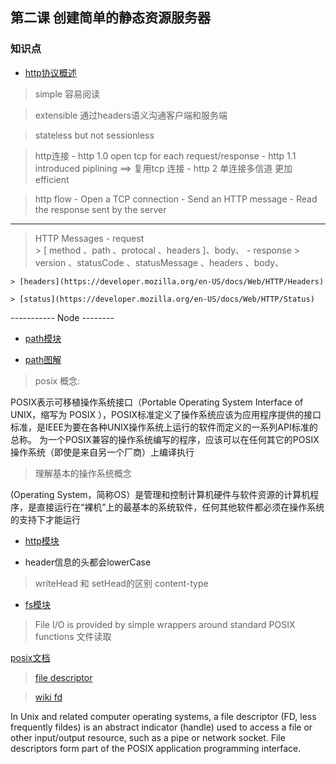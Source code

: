 ## 第二课 创建简单的静态资源服务器


###  知识点


- [http协议概述](https://developer.mozilla.org/en-US/docs/Web/HTTP/Overview)

> simple 容易阅读

> extensible 通过headers语义沟通客户端和服务端

> stateless but not sessionless 

> http连接
	- http 1.0 open tcp for each request/response
	- http 1.1 introduced piplining ==> 复用tcp 连接
	- http 2   单连接多信道 更加efficient

> http flow
	- Open a TCP connection
	- Send an HTTP message
	- Read the response sent by the server

---------


> HTTP Messages
	- request  
		> [ method 、path 、protocal 、headers ]、body、
	- response
		> version 、statusCode 、statusMessage 、headers 、body、

	> [headers](https://developer.mozilla.org/en-US/docs/Web/HTTP/Headers)

	> [status](https://developer.mozilla.org/en-US/docs/Web/HTTP/Status)


-----------   Node --------

- [path模块](https://github.com/nodejs/node/blob/master/doc/api/path.md)

- [path图解](./2nd-assets/path.png)

> posix 概念:

POSIX表示可移植操作系统接口（Portable Operating System Interface of UNIX，缩写为 POSIX ），POSIX标准定义了操作系统应该为应用程序提供的接口标准，是IEEE为要在各种UNIX操作系统上运行的软件而定义的一系列API标准的总称。
为一个POSIX兼容的操作系统编写的程序，应该可以在任何其它的POSIX操作系统（即使是来自另一个厂商）上编译执行

> 理解基本的操作系统概念

(Operating System，简称OS）是管理和控制计算机硬件与软件资源的计算机程序，是直接运行在“裸机”上的最基本的系统软件，任何其他软件都必须在操作系统的支持下才能运行


- [http模块](https://github.com/nodejs/node/blob/master/doc/api/fs.md)


- header信息的头都会lowerCase
> writeHead 和 setHead的区别
> content-type


- [fs模块](https://github.com/nodejs/node/blob/master/doc/api/fs.md)

> File I/O is provided by simple wrappers around standard POSIX functions
> 文件读取

[posix文档](https://linux.die.net/man/)

> [file descriptor](http://www.sitepoint.com/accessing-the-file-system-in-node-js/)

> [wiki fd](https://en.wikipedia.org/wiki/File_descriptor)

In Unix and related computer operating systems, a file descriptor (FD, less frequently fildes) is an abstract indicator (handle) used to access a file or other input/output resource, such as a pipe or network socket. File descriptors form part of the POSIX application programming interface.











